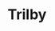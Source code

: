---
title: Trilby
year: 1928
opening_date: 1928-10-18
closing_date: 
layout: productions
image:
image_caption:
image_credit:
playbill:
category:
Theatre: Theatre Jacksonville
cast:
  Mrs. Bagot: Annie M. Pratt
  Madame Vinard: Birsa Shepard
  William Bagot: Carst Connell
  Lorimer: Charlie Tutewiler
  Honorine: Fannie Mae Snyder
  Alexander McAllister: George W. Simmons, Jr.
  Col.Kaw: Isaac Peiser
  Phillippe: Kingston Newman
  Angele: Nancy Hoyt
  Trilby O'Ferrel: Olive Rosenquist
  Gecko: Paul Stuart Buchanan
  Theodore La Farce: Ralph W. Cooper, Jr.
  Talbot Wynne: Slocum Ball
  Antony: Stuart Cavanagh
  Rev. Thos. Bago: Ted Silber
  Svengali: F.W. Armbuster
  Duc De La Rochemartel: E.S. Beauchamp-Nobbs
crew:
  Director: Paul Stuart Buchanan
  Props:
    - Adele P. Jacobi
    - Emily Kennard
    - Gertrude F. Jacobi
    - Mary Lou Sanderson
    - Mr. Harry Lewis
  Staging:
    - Anne C. Lalor
    - Irene Von Osthoff
orchestra:
understudies:
external_links:
---